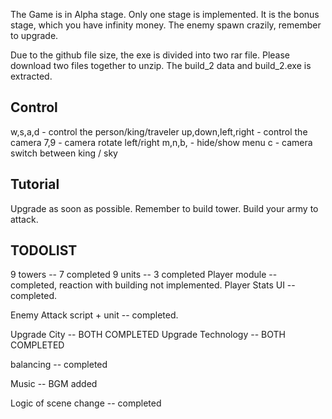 The Game is in Alpha stage. Only one stage is implemented.
It is the bonus stage, which you have infinity money.
The enemy spawn crazily, remember to upgrade.

Due to the github file size, the exe is divided into two rar file.
Please download two files together to unzip. The build_2 data and build_2.exe
is extracted.

Control
-------
w,s,a,d - control the person/king/traveler
up,down,left,right - control the camera
7,9 - camera rotate left/right
m,n,b, - hide/show menu
c - camera switch between king / sky

Tutorial
--------
Upgrade as soon as possible.
Remember to build tower.
Build your army to attack.

TODOLIST
--------
9 towers -- 7 completed
9 units -- 3 completed
Player module -- completed, reaction with building not implemented.
Player Stats UI -- completed.

Enemy Attack script + unit -- completed.

Upgrade City -- BOTH COMPLETED
Upgrade Technology -- BOTH COMPLETED

balancing  -- completed

Music -- BGM added

Logic of scene change -- completed
